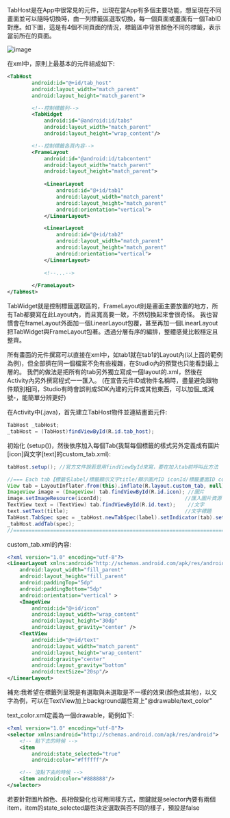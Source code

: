 TabHost是在App中很常見的元件，出現在當App有多個主要功能，想呈現在不同畫面並可以隨時切換時，由一列標籤區選取切換，每一個頁面或畫面有一個TabID對應。如下圖，這是有4個不同頁面的情況，標籤區中背景顏色不同的標籤，表示當前所在的頁面。  

![image](https://scontent-sjc2-1.xx.fbcdn.net/v/t1.0-9/16388091_1409711012382081_1540735620814958124_n.jpg?oh=a1277507216c51706b315574654a1bd8&oe=59465531)  

在xml中，原則上最基本的元件組成如下:
```XML
<TabHost
        android:id="@+id/tab_host"
        android:layout_width="match_parent"
        android:layout_height="match_parent">

        <!--控制標籤列-->
        <TabWidget
            android:id="@android:id/tabs"
            android:layout_width="match_parent"
            android:layout_height="wrap_content"/>

        <!--控制標籤各頁內容-->
        <FrameLayout
            android:id="@android:id/tabcontent"
            android:layout_width="match_parent"
            android:layout_height="match_parent">
            
            <LinearLayout
                android:id="@+id/tab1"
                android:layout_width="match_parent"
                android:layout_height="match_parent"
                android:orientation="vertical">
            </LinearLayout>

            <LinearLayout
                android:id="@+id/tab2"
                android:layout_width="match_parent"
                android:layout_height="match_parent"
                android:orientation="vertical">
            </LinearLayout>
            
            <!--...-->
            
        </FrameLayout> 
</TabHost>
```
TabWidget就是控制標籤選取區的，FrameLayout則是畫面主要放置的地方，所有Tab都要寫在此Layout內，而且寬高要一致，不然切換起來會很奇怪。
我也習慣會在frameLayout外面加一個LinearLayout包覆，甚至再加一個LinearLayout把TabWidget與FrameLayout包著。透過分層有序的編排，整體感覺比較穩定且整齊。  

所有畫面的元件撰寫可以直接在xml中，如tab1就在tab1的Layout內(以上面的範例為例)，但全部擠在同一個檔案不免有些複雜，在Studio內的預覽也只能看到最上層的。
我們的做法是把所有的tab另外獨立寫成一個layout的.xml，然後在Activity內另外撰寫程式一一匯入。
(在宣告元件ID或物件名稱時，盡量避免跟物件類別相同，Studio有時會誤判成SDK內建的元件或其他東西，可以加個_或減號-，能簡單分辨更好)   

在Activity中(.java)，首先建立TabHost物件並連結畫面元件:
```java
TabHost _tabHost;
_tabHost = (TabHost)findViewById(R.id.tab_host);
```
初始化 (setup())，然後依序加入每個Tab(我幫每個標籤的樣式另外定義成有圖片[icon]與文字[text]的custom_tab.xml):  
```java
tabHost.setup(); //官方文件說若是用findViewById來寫，要在加入tab前呼叫此方法

//=== Each tab【標籤名label/標籤顯示文字title/顯示圖片ID iconId/標籤畫面ID contentId(每一個tab的Layout檔名R.layout.xxx)】========
View tab = LayoutInflater.from(this).inflate(R.layout.custom_tab, null);
ImageView image = (ImageView) tab.findViewById(R.id.icon); //圖片
image.setImageResource(iconId);                           //匯入圖片資源
TextView text = (TextView) tab.findViewById(R.id.text);    //文字
text.setText(title);                                      //文字標題
TabHost.TabSpec spec = _tabHost.newTabSpec(label).setIndicator(tab).setContent(contentId);
_tabHost.addTab(spec);
//===========================================================================================================================
```

custom_tab.xml的內容:  
```XML
<?xml version="1.0" encoding="utf-8"?>
<LinearLayout xmlns:android="http://schemas.android.com/apk/res/android"
    android:layout_width="fill_parent"
    android:layout_height="fill_parent"
    android:paddingTop="5dp"
    android:paddingBottom="5dp"
    android:orientation="vertical" >
    <ImageView
        android:id="@+id/icon"
        android:layout_width="wrap_content"
        android:layout_height="30dp"
        android:layout_gravity="center" />
    <TextView
        android:id="@+id/text"
        android:layout_width="match_parent"
        android:layout_height="wrap_content"
        android:gravity="center"
        android:layout_gravity="bottom"
        android:textSize="20sp"/>
</LinearLayout>
```
補充:我希望在標籤列呈現是有選取與未選取是不一樣的效果(顏色或其他)，以文字為例，可以在TextView加上background屬性寫上"@drawable/text_color"  

text_color.xml定義為一個drawable，範例如下:
```XML
<?xml version="1.0" encoding="utf-8"?>
<selector xmlns:android="http://schemas.android.com/apk/res/android">
    <!-- 點下去的時候 -->
    <item
        android:state_selected="true"
        android:color="#ffffff"/>

    <!-- 沒點下去的時候 -->
    <item android:color="#888888"/>
</selector>
```
若要針對圖片顏色、長相做變化也可用同樣方式，關鍵就是selector內要有兩個item，item的state_selected屬性決定選取與否不同的樣子，預設是false

